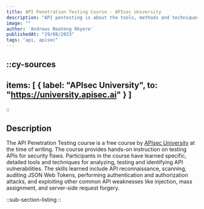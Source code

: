 ```yaml
---
title: API Penetration Testing Course - APIsec University
description: "API pentesting is about the tools, methods and techniques used to test the security of an API"
image: ""
author: 'Andrews Boateng Okyere'
publishedAt: "29/08/2023"
tags: "api, apisec"
---
```


::cy-sources
---
items: [
    {
label: "APIsec University",
    to:  "https://university.apisec.ai"
}
]
---
::

## Description
The API Penetration Testing course is a free course by [APIsec University](https://university.apisec.ai) at the time of writing. The course provides hands-on instruction on testing APIs for security flaws. Participants in the course have learned specific, detailed tools and techniques for analyzing, testing and identifying API vulnerabilities. The skills learned include API reconnaissance, scanning, auditing JSON Web Tokens, performing authentication and authorization attacks, and exploiting other common API weaknesses like injection, mass assignment, and server-side request forgery.



::sub-section-listing
::

